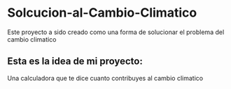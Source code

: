 # Solcucion-al-Cambio-Climatico
Este proyecto a sido creado como una forma de solucionar el problema del cambio climatico

## Esta es la idea de mi proyecto:
Una calculadora que te dice cuanto contribuyes al cambio climatico
